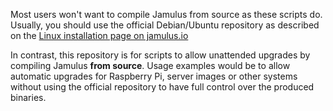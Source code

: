 Most users won't want to compile Jamulus from source as these scripts do. Usually, you should use the official Debian/Ubuntu repository as described on the [Linux installation page on jamulus.io](https://jamulus.io/wiki/Installation-for-Linux)

In contrast, this repository is for scripts to allow unattended upgrades by compiling Jamulus **from source**. Usage examples would be to allow automatic upgrades for Raspberry Pi, server images or other systems without using the official repository to have full control over the produced binaries.

